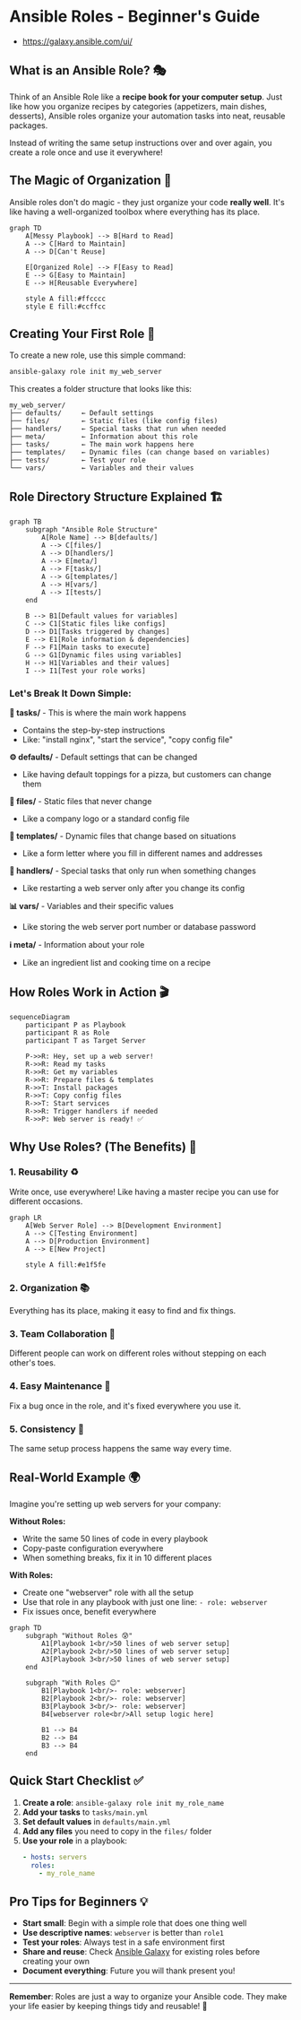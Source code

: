 
# Ansible Roles - Beginner's Guide

- https://galaxy.ansible.com/ui/

## What is an Ansible Role? 🎭

Think of an Ansible Role like a **recipe book for your computer setup**. Just like how you organize recipes by categories (appetizers, main dishes, desserts), Ansible roles organize your automation tasks into neat, reusable packages.

Instead of writing the same setup instructions over and over again, you create a role once and use it everywhere!

## The Magic of Organization 📁

Ansible roles don't do magic - they just organize your code **really well**. It's like having a well-organized toolbox where everything has its place.

```mermaid
graph TD
    A[Messy Playbook] --> B[Hard to Read]
    A --> C[Hard to Maintain] 
    A --> D[Can't Reuse]
    
    E[Organized Role] --> F[Easy to Read]
    E --> G[Easy to Maintain]
    E --> H[Reusable Everywhere]
    
    style A fill:#ffcccc
    style E fill:#ccffcc
```

## Creating Your First Role 🚀

To create a new role, use this simple command:

```bash
ansible-galaxy role init my_web_server
```

This creates a folder structure that looks like this:

```
my_web_server/
├── defaults/     ← Default settings
├── files/        ← Static files (like config files)
├── handlers/     ← Special tasks that run when needed
├── meta/         ← Information about this role
├── tasks/        ← The main work happens here
├── templates/    ← Dynamic files (can change based on variables)
├── tests/        ← Test your role
└── vars/         ← Variables and their values
```

## Role Directory Structure Explained 🏗️

```mermaid
graph TB
    subgraph "Ansible Role Structure"
        A[Role Name] --> B[defaults/]
        A --> C[files/]
        A --> D[handlers/]
        A --> E[meta/]
        A --> F[tasks/]
        A --> G[templates/]
        A --> H[vars/]
        A --> I[tests/]
    end
    
    B --> B1[Default values for variables]
    C --> C1[Static files like configs]
    D --> D1[Tasks triggered by changes]
    E --> E1[Role information & dependencies]
    F --> F1[Main tasks to execute]
    G --> G1[Dynamic files using variables]
    H --> H1[Variables and their values]
    I --> I1[Test your role works]
```

### Let's Break It Down Simple:

**📝 tasks/** - This is where the main work happens
- Contains the step-by-step instructions
- Like: "install nginx", "start the service", "copy config file"

**⚙️ defaults/** - Default settings that can be changed
- Like having default toppings for a pizza, but customers can change them

**📄 files/** - Static files that never change
- Like a company logo or a standard config file

**🎨 templates/** - Dynamic files that change based on situations
- Like a form letter where you fill in different names and addresses

**🔄 handlers/** - Special tasks that only run when something changes
- Like restarting a web server only after you change its config

**📊 vars/** - Variables and their specific values
- Like storing the web server port number or database password

**ℹ️ meta/** - Information about your role
- Like an ingredient list and cooking time on a recipe

## How Roles Work in Action 🎬

```mermaid
sequenceDiagram
    participant P as Playbook
    participant R as Role
    participant T as Target Server
    
    P->>R: Hey, set up a web server!
    R->>R: Read my tasks
    R->>R: Get my variables
    R->>R: Prepare files & templates
    R->>T: Install packages
    R->>T: Copy config files
    R->>T: Start services
    R->>R: Trigger handlers if needed
    R->>P: Web server is ready! ✅
```

## Why Use Roles? (The Benefits) 🌟

### 1. **Reusability** ♻️
Write once, use everywhere! Like having a master recipe you can use for different occasions.

```mermaid
graph LR
    A[Web Server Role] --> B[Development Environment]
    A --> C[Testing Environment]  
    A --> D[Production Environment]
    A --> E[New Project]
    
    style A fill:#e1f5fe
```

### 2. **Organization** 📚
Everything has its place, making it easy to find and fix things.

### 3. **Team Collaboration** 👥
Different people can work on different roles without stepping on each other's toes.

### 4. **Easy Maintenance** 🔧
Fix a bug once in the role, and it's fixed everywhere you use it.

### 5. **Consistency** 🎯
The same setup process happens the same way every time.

## Real-World Example 🌍

Imagine you're setting up web servers for your company:

**Without Roles:**
- Write the same 50 lines of code in every playbook
- Copy-paste configuration everywhere
- When something breaks, fix it in 10 different places

**With Roles:**
- Create one "webserver" role with all the setup
- Use that role in any playbook with just one line: `- role: webserver`
- Fix issues once, benefit everywhere

```mermaid
graph TD
    subgraph "Without Roles 😰"
        A1[Playbook 1<br/>50 lines of web server setup]
        A2[Playbook 2<br/>50 lines of web server setup]  
        A3[Playbook 3<br/>50 lines of web server setup]
    end
    
    subgraph "With Roles 😊"
        B1[Playbook 1<br/>- role: webserver]
        B2[Playbook 2<br/>- role: webserver]
        B3[Playbook 3<br/>- role: webserver]
        B4[webserver role<br/>All setup logic here]
        
        B1 --> B4
        B2 --> B4  
        B3 --> B4
    end
```

## Quick Start Checklist ✅

1. **Create a role**: `ansible-galaxy role init my_role_name`
2. **Add your tasks** to `tasks/main.yml`
3. **Set default values** in `defaults/main.yml`
4. **Add any files** you need to copy in the `files/` folder
5. **Use your role** in a playbook:
   ```yaml
   - hosts: servers
     roles:
       - my_role_name
   ```

## Pro Tips for Beginners 💡

- **Start small**: Begin with a simple role that does one thing well
- **Use descriptive names**: `webserver` is better than `role1`
- **Test your roles**: Always test in a safe environment first
- **Share and reuse**: Check [Ansible Galaxy](https://galaxy.ansible.com/ui/) for existing roles before creating your own
- **Document everything**: Future you will thank present you!

---

**Remember**: Roles are just a way to organize your Ansible code. They make your life easier by keeping things tidy and reusable! 🎉